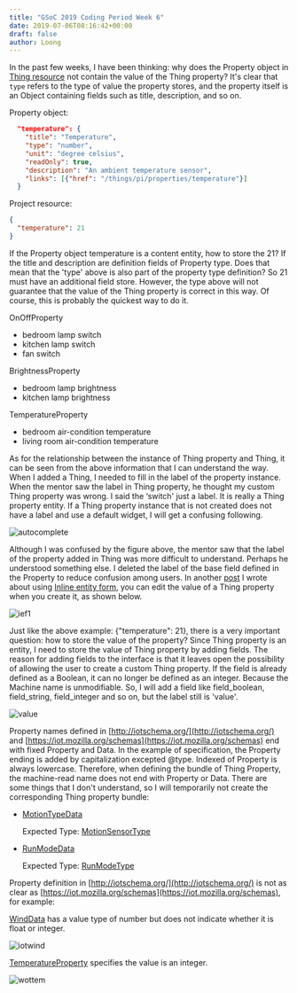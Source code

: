 ```yaml
---
title: "GSoC 2019 Coding Period Week 6"
date: 2019-07-06T08:16:42+00:00
draft: false
author: Loong
---
```


[//]: # ( UUID: 30bafe41-23c2-4611-a564-672a153de601 )
[//]: # ( Title: GSoC 2019 Coding Period Week 6 )
[//]: # ( Created: 2019-07-06T08:16:42+00:00 )

In the past few weeks, I have been thinking: why does the Property object in [Thing resource](https://iot.mozilla.org/wot/#thing-resource) not contain the value of the Thing property? It's clear that `type` refers to the type of value the property stores, and the property itself is an Object containing fields such as title, description, and so on.

Property object:

```json
  "temperature": {
    "title": "Temperature",
    "type": "number",
    "unit": "degree celsius",
    "readOnly": true,
    "description": "An ambient temperature sensor",
    "links": [{"href": "/things/pi/properties/temperature"}]
  }
```

Project resource:

```json
{
  "temperature": 21
}
```

If the Property object temperature is a content entity, how to store the 21? If the title and description are definition fields of Property type. Does that mean that the 'type' above is also part of the property type definition? So 21 must have an additional field store.  However, the type above will not guarantee that the value of the Thing property is correct in this way. Of course, this is probably the quickest way to do it.

OnOffProperty

- bedroom lamp switch
- kitchen lamp switch
- fan switch

BrightnessProperty

- bedroom lamp brightness
- kitchen lamp brightness

TemperatureProperty

- bedroom air-condition temperature
- living room air-condition temperature

As for the relationship between the instance of Thing property and Thing, it can be seen from the above information that I can understand the way. When I added a Thing, I needed to fill in the label of the property instance. When the mentor saw the label in Thing property, he thought my custom Thing property was wrong. I said the ‘switch' just a label. It is really a Thing property entity. If a Thing property instance that is not created does not have a label and use a default widget, I will get a confusing following.

![autocomplete](/images/123_0.png)

Although I was confused by the figure above, the mentor saw that the label of the property added in Thing was more difficult to understand. Perhaps he understood something else. I deleted the label of the base field defined in the Property to reduce confusion among users. In another [post](https://longxianwen.net/gsoc-2019-coding-period-week-5) I wrote about using [Inline entity form](https://www.drupal.org/project/inline_entity_form), you can edit the value of a Thing property when you create it, as shown below.

![ief1](/images/ief1.png)

Just like the above example: {"temperature": 21}, there is a very important question: how to store the value of the property? Since Thing property is an entity, I need to store the value of Thing property by adding fields. The reason for adding fields to the interface is that it leaves open the possibility of allowing the user to create a custom Thing property. If the field is already defined as a Boolean, it can no longer be defined as an integer. Because the Machine name is unmodifiable.  So, I will add a field like field\_boolean, field\_string, field\_integer and so on, but the label still is 'value'.

![value](/images/value.png)

Property names defined in [http://iotschema.org/](http://iotschema.org/) and [https://iot.mozilla.org/schemas](https://iot.mozilla.org/schemas) end with fixed Property and Data. In the example of specification, the Property ending is added by capitalization excepted @type. Indexed of Property is always lowercase. Therefore, when defining the bundle of Thing Property, the machine-read name does not end with Property or Data. There are some things that I don't understand, so I will temporarily not create the corresponding Thing property bundle:

- [MotionTypeData](http://iotschema.org/MotionTypeData)

  Expected Type: [MotionSensorType](http://iotschema.org/MotionSensorType)

- [RunModeData](http://iotschema.org/RunModeData)

  Expected Type: [RunModeType](http://iotschema.org/RunModeType)

Property definition in [http://iotschema.org/](http://iotschema.org/) is not as clear as [https://iot.mozilla.org/schemas](https://iot.mozilla.org/schemas), for example:

[WindData](http://iotschema.org/WindData) has a value type of number but does not indicate whether it is float or integer.

![iotwind](/images/iotwindata.png)

[TemperatureProperty](https://iot.mozilla.org/schemas/#TemperatureProperty) specifies the value is an integer.

![wottem](/images/wottem.png)